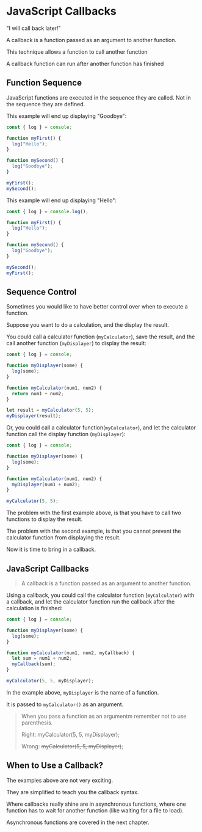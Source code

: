 # JavaScript Callbacks

"I will call back later!"

A callback is a function passed as an argument to another function.

This technique allows a function to call another function

A callback function can run after another function has finished

## Function Sequence


JavaScript functions are executed in the sequence they are called. Not in the sequence they are defined.

This example will end up displaying "Goodbye":

```javascript
const { log } = console;

function myFirst() {
  log("Hello");
}

function mySecond() {
  log("Goodbye");
}

myFirst();
mySecond();
```

This example will end up displaying "Hello":

```javascript
const { log } = console.log();

function myFirst() {
  log("Hello");
}

function mySecond() {
  log("Goodbye");
}

mySecond();
myFirst();
```

## Sequence Control

Sometimes you would like to have better control over when to execute a function.

Suppose you want to do a calculation, and the display the result.

You could call a calculator function (`myCalculator`), save the result, and the call another function (`myDisplayer`) to display the result:

```javascript
const { log } = console;

function myDisplayer(some) {
  log(some);
}

function myCalculator(num1, num2) {
  return num1 + num2;
}

let result = myCalculator(5, 5);
myDisplayer(result);
```

Or, you could call a calculator function(`myCalculator`), and let the calculator function call the display function (`myDisplayer`):

```javascript
const { log } = console;

function myDisplayer(some) {
  log(some);
}

function myCalculator(num1, num2) {
  myDisplayer(num1 + num2);
}

myCalculator(5, 5);
```

The problem with the first example above, is that you have to call two functions to display the result.

The problem with the second example, is that you cannot prevent the calculator function from displaying the result.

Now it is time to bring in a callback.

## JavaScript Callbacks

> A callback is a function passed as an argument to another function.

Using a callback, you could call the calculator function (`myCalculator`) with a callback, and let the calculator function run the callback after the calculation is finished:

```javascript
const { log } = console;

function myDisplayer(some) {
  log(some);
}

function myCalculator(num1, num2, myCallback) {
  let sum = num1 + num2;
  myCallback(sum);
}

myCalculator(5, 5, myDisplayer);
```

In the example above, `myDisplayer` is the name of a function.

It is passed to `myCalculator()` as an argument.

> When you pass a function as an argumentm remember not to use parenthesis.
> 
> Right: myCalculator(5, 5, myDisplayer);
> 
> Wrong: ~~myCalculator(5, 5, myDisplayer)~~;

## When to Use a Callback?

The examples above are not very exciting.

They are simplified to teach you the callback syntax.

Where callbacks really shine are in asynchronous functions, where one function has to wait for another function (like waiting for a file to load).

Asynchronous functions are covered in the next chapter.